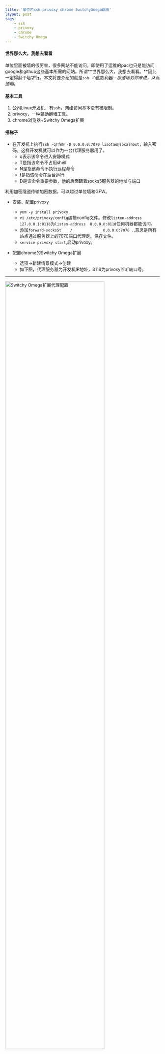 ```yaml
---
title: '单位内ssh privoxy chrome SwitchyOmega翻墙'
layout: post
tags:
    - ssh
    - privoxy
    - chrome
    - Switchy Omega
---
```

#### 世界那么大，我想去看看
单位里面被墙的很厉害，很多网站不能访问。即使用了运维的pac也只是能访问google和github这些基本所需的网站。所谓**世界那么大，我想去看看。**因此一定得翻个墙才行。本文将要介绍的就是`ssh -D`这款利器--*那道墙对你来说，从此透明。*

#### 基本工具
1. 公司Linux开发机，有ssh，网络访问基本没有被限制。
2. privoxy，一种辅助翻墙工具。
3. chrome浏览器+Switchy Omega扩展

#### 搭梯子
- 在开发机上执行`ssh -qTfnN -D 0.0.0.0:7070 liaotao@localhost`，输入密码，这样开发机就可以作为一台代理服务器用了。
  - q表示该命令进入安静模式
  - T是指该命令不占用shell
  - N是指该命令不执行远程命令
  - f是指该命令在后台运行
  - D是该命令重要参数，他的后面跟着socks5服务器的地址与端口
  
利用加密隧道传输加密数据，可以越过单位墙和GFW。

- 安装、配置privoxy
  - `yum -y install privoxy`
  - `vi /etc/privoxy/config`编辑config文件。修改`listen-address  127.0.0.1:8118`为`listen-address  0.0.0.0:8118`任何机器都能访问。
  - 添加`forward-socks5t    /              0.0.0.0:7070 .`,意思是所有站点通过服务器上的7070端口代理走。保存文件。
  - `service privoxy start`,启动privoxy。
 
- 配置chrome的Switchy Omega扩展
  - 选项->新建情景模式->创建
  - 如下图，代理服务器为开发机IP地址，8118为privoxy监听端口号。

---
<img src='{{ site.atom-baseurl }}/media/img/CC0B82AE-9016-48B4-A72F-75BCB2231206.png' width='80%' alt='Switchy Omega扩展代理配置' />

配置好后在地址栏中输入<http://p.p>正常显示则表示梯子已经搭好了哦。：-）


